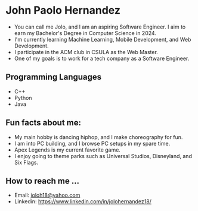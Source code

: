 # John Paolo Hernandez
- You can call me Jolo, and I am an aspiring Software Engineer. I aim to earn my Bachelor's Degree in Computer Science in 2024.
- I'm currently learning Machine Learning, Mobile Development, and Web Development.
- I participate in the ACM club in CSULA as the Web Master.
- One of my goals is to work for a tech company as a Software Engineer.

## Programming Languages
- C++
- Python
- Java

## Fun facts about me:
- My main hobby is dancing hiphop, and I make choreography for fun.
- I am into PC building, and I browse PC setups in my spare time.
- Apex Legends is my current favorite game.
- I enjoy going to theme parks such as Universal Studios, Disneyland, and Six Flags.

## How to reach me ...
- Email: joloh18@yahoo.com
- Linkedin: https://www.linkedin.com/in/jolohernandez18/

<!--
**LudiJolo/Ludijolo** is a ✨ _special_ ✨ repository because its `README.md` (this file) appears on your GitHub profile.

Here are some ideas to get you started:

- 🔭 I’m currently working on ...
- 🌱 I’m currently learning ...
- 👯 I’m looking to collaborate on ...
- 🤔 I’m looking for help with ...
- 💬 Ask me about ...
- 📫 How to reach me: ...
- 😄 Pronouns: ...
- ⚡ Fun fact: ...
-->
